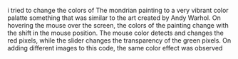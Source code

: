 i tried to change the colors of The mondrian painting to a very vibrant color palatte something that was similar to the art created by Andy Warhol. On hovering the mouse over the screen, the colors of the painting change with the shift in the mouse position. The mouse color detects and changes the red pixels, while the slider changes the transparency of the green pixels. 
On adding different images to this code, the same color effect was observed 